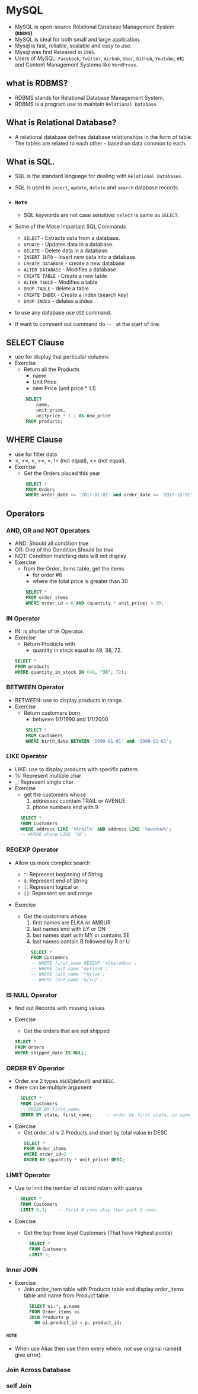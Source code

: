 # MySQL

- MySQL is open-source Relational Database Management System <strong>(`RDBMS`)</strong>.
- MySQL is ideal for both small and large application.
- Mysql is fast, reliable, scalable and easy to use.
- Mysql was first Released in `1995`.
- Users of MySQL: `Facebook`, `Twitter`, `Airbnb`, `Uber`, `Github`, `Youtube`, etc and Content Management Systems like `WordPress`.

## what is RDBMS?

- RDBMS stands for Relational Database Management System.
- RDBMS is a program use to maintain `Relational Database`.

## What is Relational Database?

- A relational database defines database relationships in the form of table. The tables are related to each other - based on data common to each.

## What is SQL.

- SQL is the standard language for dealing with `Relational Databases`.
- SQL is used to `insert`, `update`, `delete` and `search` database records.
- ### `Note`

  - SQL keywords are not case sensitive: `select` is same as `SELECT`.

- Some of the Mose Important SQL Commands

  - `SELECT` - Extracts data from a database.
  - `UPDATE` - Updates data in a database.
  - `DELETE` - Delete data in a database.
  - `INSERT INTO` - Insert new data into a database.
  - `CREATE DATABASE` - create a new database
  - `ALTER DATABASE` - Modifies a database
  - `CREATE TABLE` - Create a new table
  - `ALTER TABLE` - Modifies a table
  - `DROP TABLE` - delete a table
  - `CREATE INDEX` - Create a index (search key)
  - `DROP INDEX` - deletes a index

- to use any database use `USE` command.
- If want to comment out command do `-- ` at the start of line.

## SELECT Clause

- use for display that perticular columns
- Exercise
  - Return all the Products
    - name
    - Unit Price
    - new Price (unit price \* 1.1)
  ```sql
      SELECT
          name,
          unit_price,
          unitprice * 1.1 AS new_price
      FROM products;
  ```

## WHERE Clause

- use for filter data
- <, <=, >, >=, =, != (not equal), <> (not equal).
- Exercise
  - Get the Orders placed this year
  ```sql
      SELECT *
      FROM Orders
      WHERE order_date >= '2017-01-01' and order_date <= '2017-12-31';
  ```

## Operators

### AND, OR and NOT Operators

- AND: Should all condition true
- OR: One of the Condition Should be true
- NOT: Condition matching data will not display
- Exercise
  - from the Order_items table, get the items
    - for order #6
    - where the total price is greater than 30
  ```sql
      SELECT *
      FROM order_items
      WHERE order_id = 6 AND (quantity * unit_price) > 30;
  ```

### IN Operator

- IN: is shorter of `OR` Operator.
- Exercise
  - Return Products with
    - quantity in stock equal to 49, 38, 72.
  ```sql
  SELECT *
  FROM products
  WHERE quantity_in_stock IN (49, "38", 72);
  ```

### BETWEEN Operator

- BETWEEN: use to display products in range.
- Exercise
  - Return customers born
    - between 1/1/1990 and 1/1/2000
  ```sql
      SELECT *
      FROM Customers
      WHERE birth_date BETWEEN '1990-01-01' and '2000-01-01';
  ```

### LIKE Operator

- LIKE: use to display products with specific pattern.
- %: Represent multiple char
- \_: Represent single char
- Exercise
  - get the customers whose
    1. addresses cuontain TRAIL or AVENUE
    2. phone numbers end with 9
  ```sql
    SELECT *
    FROM Customers
    WHERE address LIKE '%trail%' AND address LIKE '%avenue%';
    -- WHERE phone LIKE '%9';
  ```

### REGEXP Operator

- Allow us more complex search
  - `^`: Represent beginning of String
  - `$`: Represent end of String
  - `|`: Represent logical or
  - `[]`: Represent set and range
- Exercise

  - Get the customers whose
    1. first names are ELKA or AMBUR
    2. last names end with EY or ON
    3. last names start with MY or contains SE
    4. last names contain B followed by R or U

  ```sql
        SELECT *
        FROM Customers
        -- WHERE first_name REGEXP 'elka|ambur';
        -- WHERE last_name 'ey$|on$';
        -- WHERE last_name '^my|se';
        -- WHERE last_name 'b[ru]';
  ```

### IS NULL Operator

- find out Records with missing values
- Exercise

  - Get the orders that are not shipped

  ```sql
  SELECT *
  FROM Orders
  WHERE shipped_date IS NULL;
  ```

### ORDER BY Operator

- Order are 2 types `ASCE`(default) and `DESC`.
- there can be multiple argument
  ```sql
    SELECT *
    FROM Customers
    -- ORDER BY first_name;
    ORDER BY state, first_name;		-- order by first state, in same state order by first_name.
  ```
- Exercise
  - Get order_id is 2 Products and short by total value in DESC
    ```sql
    SELECT *
    FROM Order_items
    WHERE order_id=2
    ORDER BY (quantity * unit_price) DESC;
    ```

### LIMIT Operator

- Use to limit the number of record return with querys

  ```sql
    SELECT *
    FROM Customers
    LIMIT 6,3;    -- First 6 rows skip then pick 3 rows.
  ```

- Exercise
  - Get the top three loyal Customers (That have Highest points)

    ```sql
      SELECT *
      FROM Customers
      LIMIT 3;
    ```

### Inner JOIN

- Exercise
  - Join order_item table with Products table and display order_items table and name from Product table.
    ```sql
      SELECT oi.*, p.name
      FROM Order_items oi
      JOIN Products p
        ON oi.product_id = p. product_id;
    ```

#### `NOTE`
  - When use Alias then use them every where, not use original name(it give error).

### Join Across Database

### self Join
